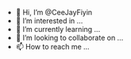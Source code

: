 - 👋 Hi, I’m @CeeJayFiyin
- 👀 I’m interested in ...
- 🌱 I’m currently learning ...
- 💞️ I’m looking to collaborate on ...
- 📫 How to reach me ...

<!---
CeeJayFiyin/CeeJayFiyin is a ✨ special ✨ repository because its `README.md` (this file) appears on your GitHub profile.
You can click the Preview link to take a look at your changes.
--->
